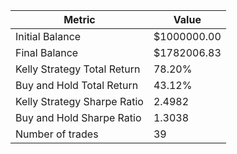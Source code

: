 | Metric | Value |
| --- | --- |
| Initial Balance | $1000000.00 |
| Final Balance | $1782006.83 |
| Kelly Strategy Total Return | 78.20% |
| Buy and Hold Total Return | 43.12% |
| Kelly Strategy Sharpe Ratio | 2.4982 |
| Buy and Hold Sharpe Ratio | 1.3038 |
| Number of trades | 39 |
